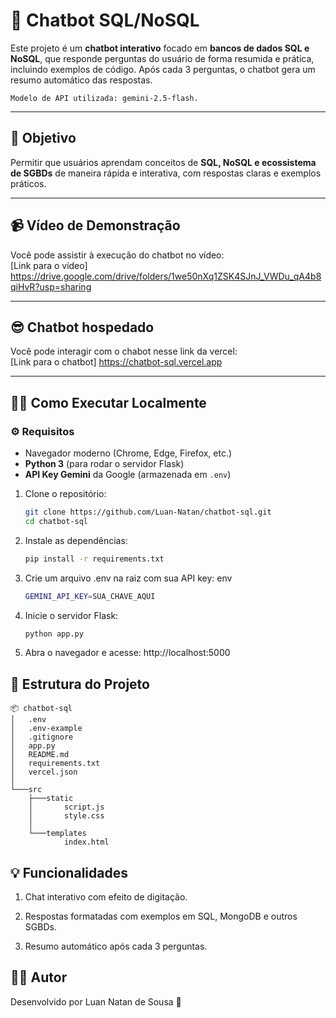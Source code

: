 # 🤖 Chatbot SQL/NoSQL

Este projeto é um **chatbot interativo** focado em **bancos de dados SQL e NoSQL**, que responde perguntas do usuário de forma resumida e prática, incluindo exemplos de código. Após cada 3 perguntas, o chatbot gera um resumo automático das respostas. 

`Modelo de API utilizada: gemini-2.5-flash.`

---

## 🎯 Objetivo

Permitir que usuários aprendam conceitos de **SQL, NoSQL e ecossistema de SGBDs** de maneira rápida e interativa, com respostas claras e exemplos práticos.

---

## 📹 Vídeo de Demonstração

Você pode assistir à execução do chatbot no vídeo:  
[Link para o vídeo] https://drive.google.com/drive/folders/1we50nXq1ZSK4SJnJ_VWDu_qA4b8qiHvR?usp=sharing

---

## 😎 Chatbot hospedado

Você pode interagir com o chabot nesse link da vercel:  
[Link para o chatbot] https://chatbot-sql.vercel.app

---

## 🏃‍♂️ Como Executar Localmente

### ⚙️ Requisitos
- Navegador moderno (Chrome, Edge, Firefox, etc.)
- **Python 3** (para rodar o servidor Flask)
- **API Key Gemini** da Google (armazenada em `.env`)

1. Clone o repositório:
   ```bash
   git clone https://github.com/Luan-Natan/chatbot-sql.git
   cd chatbot-sql

2. Instale as dependências:
    ```bash
    pip install -r requirements.txt

3. Crie um arquivo .env na raiz com sua API key:
    env
    ```bash
    GEMINI_API_KEY=SUA_CHAVE_AQUI

4. Inicie o servidor Flask:
    ```bash
    python app.py

5. Abra o navegador e acesse:
    http://localhost:5000

## 📂 Estrutura do Projeto
    📦 chatbot-sql
    │   .env
    │   .env-example
    │   .gitignore
    │   app.py
    │   README.md
    │   requirements.txt
    │   vercel.json
    │
    └───src
        ├───static
        │       script.js
        │       style.css
        │
        └───templates
                index.html

## 💡 Funcionalidades
1. Chat interativo com efeito de digitação.

2. Respostas formatadas com exemplos em SQL, MongoDB e outros SGBDs.

3. Resumo automático após cada 3 perguntas.

## 👨‍💻 Autor
Desenvolvido por Luan Natan de Sousa 🚀